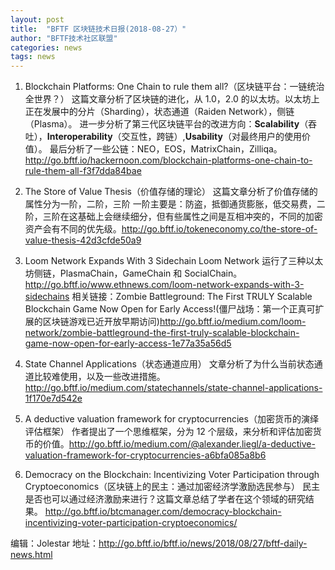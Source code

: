 ```yaml
---
layout: post
title:  "BFTF 区块链技术日报(2018-08-27）"
author: "BFTF技术社区联盟"
categories: news
tags: news
---
```


1. Blockchain Platforms: One Chain to rule them all?（区块链平台：一链统治全世界？）
这篇文章分析了区块链的进化，从 1.0，2.0 的以太坊。以太坊上正在发展中的分片（Sharding），状态通道（Raiden Network），侧链（Plasma）。
进一步分析了第三代区块链平台的改进方向：**Scalability**（吞吐），**Interoperability**（交互性，跨链）,**Usability**（对最终用户的使用价值）。
最后分析了一些公链：NEO，EOS，MatrixChain，Zilliqa。<http://go.bftf.io/hackernoon.com/blockchain-platforms-one-chain-to-rule-them-all-f3f7dda84bae>
2. The Store of Value Thesis（价值存储的理论）
这篇文章分析了价值存储的属性分为一阶，二阶，三阶
一阶主要是：防盗，抵御通货膨胀，低交易费，二阶，三阶在这基础上会继续细分，但有些属性之间是互相冲突的，不同的加密资产会有不同的优先级。<http://go.bftf.io/tokeneconomy.co/the-store-of-value-thesis-42d3cfde50a9>

3. Loom Network Expands With 3 Sidechain
  Loom Network 运行了三种以太坊侧链，PlasmaChain，GameChain 和 SocialChain。<http://go.bftf.io/www.ethnews.com/loom-network-expands-with-3-sidechains>
  相关链接：Zombie Battleground: The First TRULY Scalable Blockchain Game Now Open for Early Access!(僵尸战场：第一个正真可扩展的区块链游戏已近开放早期访问)<http://go.bftf.io/medium.com/loom-network/zombie-battleground-the-first-truly-scalable-blockchain-game-now-open-for-early-access-1e77a35a56d5>

4. State Channel Applications（状态通道应用）
  文章分析了为什么当前状态通道比较难使用，以及一些改进措施。<http://go.bftf.io/medium.com/statechannels/state-channel-applications-1f170e7d542e>
5. A deductive valuation framework for cryptocurrencies（加密货币的演绎评估框架）
  作者提出了一个思维框架，分为 12 个层级，来分析和评估加密货币的价值。<http://go.bftf.io/medium.com/@alexander.liegl/a-deductive-valuation-framework-for-cryptocurrencies-a6bfa085a8b6>

6. Democracy on the Blockchain: Incentivizing Voter Participation through Cryptoeconomics（区块链上的民主：通过加密经济学激励选民参与）
   民主是否也可以通过经济激励来进行？这篇文章总结了学者在这个领域的研究结果。
   <http://go.bftf.io/btcmanager.com/democracy-blockchain-incentivizing-voter-participation-cryptoeconomics/>

编辑：Jolestar
地址：<http://go.bftf.io/bftf.io/news/2018/08/27/bftf-daily-news.html>